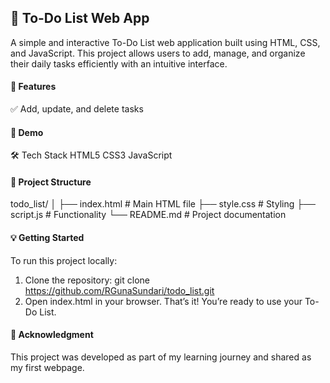 
## 📝 To-Do List Web App
A simple and interactive To-Do List web application built using HTML, CSS, and JavaScript. This project allows users to add, manage, and organize their daily tasks efficiently with an intuitive interface.

#### 🚀 Features
✅ Add, update, and delete tasks

#### 📸 Demo
🛠️ Tech Stack
HTML5
CSS3
JavaScript 


#### 📂 Project Structure
todo_list/
│
├── index.html         # Main HTML file
├── style.css          # Styling
├── script.js          # Functionality
└── README.md          # Project documentation

#### 💡 Getting Started
To run this project locally:
1. Clone the repository:
git clone https://github.com/RGunaSundari/todo_list.git
2. Open index.html in your browser.
That’s it! You’re ready to use your To-Do List.

#### 🙌 Acknowledgment
This project was developed as part of my learning journey and shared as my first webpage. 
